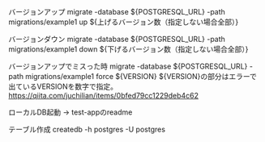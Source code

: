バージョンアップ
migrate -database ${POSTGRESQL_URL} -path migrations/example1 up ${上げるバージョン数（指定しない場合全部）}

バージョンダウン
migrate -database ${POSTGRESQL_URL} -path migrations/example1 down ${下げるバージョン数（指定しない場合全部）}

バージョンアップでミスった時
migrate -database ${POSTGRESQL_URL} -path migrations/example1 force ${VERSION}
${VERSION}の部分はエラーで出ているVERSIONを数字で指定。https://qiita.com/juchilian/items/0bfed79cc1229deb4c62


ローカルDB起動 -> test-appのreadme

テーブル作成
createdb -h postgres -U postgres 